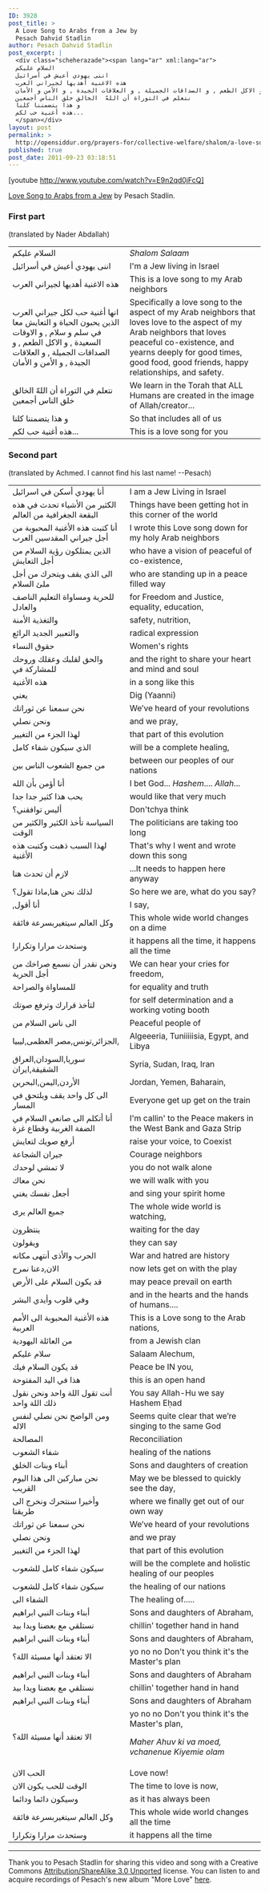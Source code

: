 ```yaml
---
ID: 3928
post_title: >
  A Love Song to Arabs from a Jew by
  Pesach Dahvid Stadlin
author: Pesach Dahvid Stadlin
post_excerpt: |
  <div class="scheherazade"><span lang="ar" xml:lang="ar">
  السلام عليكم
  اننى يهودي أعيش في أسرائيل
  هذه الاغنية أهديها لجيراني العرب
  انها أغنية حب لكل جيراني العرب الذين يحبون الحياة و التعايش معا في سلم و سلام , و الاوقات السعيدة , و الاكل الطعم , و الصداقات الجميلة , و العلاقات الجيدة , و الأمن و الأمان
  نتعلم في التوراة أن اللهّ  الخالق خلق الناس أجمعين
  و هذا يتضمننا كلنا
  هذه أغنية حب لكم...
  </span></div>
layout: post
permalink: >
  http://opensiddur.org/prayers-for/collective-welfare/shalom/a-love-song-to-arabs-from-a-jew/
published: true
post_date: 2011-09-23 03:18:51
---
```

[youtube http://www.youtube.com/watch?v=E9n2qd0jFcQ]

<a href="http://www.youtube.com/watch?v=E9n2qd0jFcQ">Love Song to Arabs from a Jew</a> by Pesach Stadlin.

<h3>First part</h3>

(translated by Nader Abdallah)

<table style="margin-left: auto;margin-right: auto;">
<tbody>
<tr><td width="46%">
<div class="arabic"><span lang="ar" xml:lang="ar">
السلام عليكم
</span></div></td>
 
<td width="53%"><div class="english">
<em>Shalom Salaam</em>
</tr><tr><td width="46%">
<div class="arabic"><span lang="ar" xml:lang="ar">
اننى يهودي أعيش في أسرائيل
</span></div></td>
 
<td width="53%"><div class="english">
I'm a Jew living in Israel
</tr><tr><td width="46%">
<div class="arabic"><span lang="ar" xml:lang="ar">
هذه الاغنية أهديها لجيراني العرب
</span></div></td>
 
<td width="53%"><div class="english">
This is a love song to my Arab neighbors
</tr><tr><td width="46%">
<div class="arabic"><span lang="ar" xml:lang="ar">
انها أغنية حب لكل جيراني العرب الذين يحبون الحياة و التعايش معا في سلم و سلام , و الاوقات السعيدة , و الاكل الطعم , و الصداقات الجميلة , و العلاقات الجيدة , و الأمن و الأمان
</span></div></td>
 
<td width="53%"><div class="english">
Specifically a love song to the aspect of my Arab neighbors that loves love to the aspect of my Arab neighbors that loves peaceful co-existence, and yearns deeply for good times, good food, good friends, happy relationships, and safety.
</tr><tr><td width="46%">
<div class="arabic"><span lang="ar" xml:lang="ar">
نتعلم في التوراة أن اللهّ  الخالق خلق الناس أجمعين
</span></div></td>
 
<td width="53%"><div class="english">
We learn in the Torah that ALL Humans are created in the image of Allah/creator...
</tr><tr><td width="46%">
<div class="arabic"><span lang="ar" xml:lang="ar">
و هذا يتضمننا كلنا
</span></div></td>
 
<td width="53%"><div class="english">
So that includes all of us
</tr><tr><td width="46%">
<div class="arabic"><span lang="ar" xml:lang="ar">
هذه أغنية حب لكم...
</span></div></td>
 
<td width="53%"><div class="english">
This is a love song for you
</td></tr></tbody></tbody></table>

<h3>Second part</h3>

(translated by Achmed. I cannot find his last name! --Pesach)

<table style="margin-left: auto;margin-right: auto;">
<tbody>
<tr><td width="46%">
<div class="arabic"><span lang="ar" xml:lang="ar">
أنا يهودي أسكن في اسرائيل
</span></div></td>
 
<td width="53%"><div class="english">
I am a Jew Living in Israel


</tr><tr><td width="46%">
<div class="arabic"><span lang="ar" xml:lang="ar">
الكثير من الأشياء تحدث في هذه البقعة الجغرافية من العالم
</span></div></td>
 
<td width="53%"><div class="english">
Things have been getting hot in this corner of the world


</tr><tr><td width="46%">
<div class="arabic"><span lang="ar" xml:lang="ar">
أنا كتبت هذه الأغنية المحبوبة من أجل جيراني المقدسين العرب
</span></div></td>
 
<td width="53%"><div class="english">
I wrote this Love song down for my holy Arab neighbors
</tr><tr><td width="46%">
<div class="arabic"><span lang="ar" xml:lang="ar">
الذين يمتلكون رؤية السلام من أجل التعايش
</span></div></td>
 
<td width="53%"><div class="english">
who have a vision of peaceful of co-existence,


</tr><tr><td width="46%">
<div class="arabic"><span lang="ar" xml:lang="ar">
الى الذي يقف ويتحرك من أجل ملئ السلام
</span></div></td>
 
<td width="53%"><div class="english">
who are standing up in a peace filled way
</tr><tr><td width="46%">
<div class="arabic"><span lang="ar" xml:lang="ar">
للحرية ومساواة التعليم الناصف والعادل
</span></div></td>
 
<td width="53%"><div class="english">
for Freedom and Justice, equality, education,
</tr><tr><td width="46%">
<div class="arabic"><span lang="ar" xml:lang="ar">
والتغذية الأمنة
</span></div></td>
 
<td width="53%"><div class="english">
safety, nutrition,
</tr><tr><td width="46%">
<div class="arabic"><span lang="ar" xml:lang="ar">
والتعبير الجديد الرائع
</span></div></td>
 
<td width="53%"><div class="english">
radical expression


</tr><tr><td width="46%">
<div class="arabic"><span lang="ar" xml:lang="ar">
حقوق النساء
</span></div></td>
 
<td width="53%"><div class="english">
Women's rights
</tr><tr><td width="46%">
<div class="arabic"><span lang="ar" xml:lang="ar">
والحق لقلبك وعقلك وروحك للمشاركة في
</span></div></td>
 
<td width="53%"><div class="english">
and the right to share your heart and mind and soul
</tr><tr><td width="46%">
<div class="arabic"><span lang="ar" xml:lang="ar">
هذه الأغنية
</span></div></td>
 
<td width="53%"><div class="english">
in a song like this


</tr><tr><td width="46%">
<div class="arabic"><span lang="ar" xml:lang="ar">
يعني
</span></div></td>
 
<td width="53%"><div class="english">
Dig (Yaanni)
</tr><tr><td width="46%">
<div class="arabic"><span lang="ar" xml:lang="ar">
نحن سمعنا عن ثوراتك
</span></div></td>
 
<td width="53%"><div class="english">
We’ve heard of your revolutions
</tr><tr><td width="46%">
<div class="arabic"><span lang="ar" xml:lang="ar">
ونحن نصلي
</span></div></td>
 
<td width="53%"><div class="english">
and we pray,
</tr><tr><td width="46%">
<div class="arabic"><span lang="ar" xml:lang="ar">
لهذا الجزء من التغيير
</span></div></td>
 
<td width="53%"><div class="english">
that part of this evolution
</tr><tr><td width="46%">
<div class="arabic"><span lang="ar" xml:lang="ar">
الذي سيكون شفاء كامل
</span></div></td>
 
<td width="53%"><div class="english">
will be a complete healing,
</tr><tr><td width="46%">
<div class="arabic"><span lang="ar" xml:lang="ar">
من جميع الشعوب الناس بين
</span></div></td>
 
<td width="53%"><div class="english">
between our peoples of our nations


</tr><tr><td width="46%">
<div class="arabic"><span lang="ar" xml:lang="ar">
أنا أؤمن بأن الله
</span></div></td>
 
<td width="53%"><div class="english">
I bet God... <em>Hashem</em>.... <em>Allah</em>...
</tr><tr><td width="46%">
<div class="arabic"><span lang="ar" xml:lang="ar">
يحب هذا كثير جدا جدا
</span></div></td>
 
<td width="53%"><div class="english">
would like that very much
</tr><tr><td width="46%">
<div class="arabic"><span lang="ar" xml:lang="ar">
أليس توافقني؟
</span></div></td>
 
<td width="53%"><div class="english">
Don'tchya think


</tr><tr><td width="46%">
<div class="arabic"><span lang="ar" xml:lang="ar">
السياسة تأخذ الكثير والكثير من الوقت
</span></div></td>
 
<td width="53%"><div class="english">
The politicians are taking too long
</tr><tr><td width="46%">
<div class="arabic"><span lang="ar" xml:lang="ar">
لهذا السبب ذهبت وكتبت هذه الأغنية
</span></div></td>
 
<td width="53%"><div class="english">
That's why I went and wrote down this song
</tr><tr><td width="46%">
<div class="arabic"><span lang="ar" xml:lang="ar">
لازم أن تحدث هنا
</span></div></td>
 
<td width="53%"><div class="english">
...It needs to happen here anyway
</tr><tr><td width="46%">
<div class="arabic"><span lang="ar" xml:lang="ar">
لذلك نحن هنا,ماذا تقول؟
</span></div></td>
 
<td width="53%"><div class="english">
So here we are, what do you say?

</tr><tr><td width="46%">
<div class="arabic"><span lang="ar" xml:lang="ar">
أنا أقول,‏
</span></div></td>
 
<td width="53%"><div class="english">
I say,
</tr><tr><td width="46%">
<div class="arabic"><span lang="ar" xml:lang="ar">
وكل العالم سيتغيربسرعة فائقة
</span></div></td>
 
<td width="53%"><div class="english">
This whole wide world changes on a dime
</tr><tr><td width="46%">
<div class="arabic"><span lang="ar" xml:lang="ar">
وستحدث مرارا وتكرارا
</span></div></td>
 
<td width="53%"><div class="english">
it happens all the time, it happens all the time
</tr><tr><td width="46%">
<div class="arabic"><span lang="ar" xml:lang="ar">
ونحن نقدر أن نسمع صراخك من أجل الحرية
</span></div></td>
 
<td width="53%"><div class="english">
We can hear your cries for freedom,
</tr><tr><td width="46%">
<div class="arabic"><span lang="ar" xml:lang="ar">
للمساواة والصراحة
</span></div></td>
 
<td width="53%"><div class="english">
for equality and truth
</tr><tr><td width="46%">
<div class="arabic"><span lang="ar" xml:lang="ar">
لتأخذ قرارك وترفع صوتك
</span></div></td>
 
<td width="53%"><div class="english">
for self determination and a working voting booth


</tr><tr><td width="46%">
<div class="arabic"><span lang="ar" xml:lang="ar">
الى ناس السلام من
</span></div></td>
 
<td width="53%"><div class="english">
Peaceful people of
</tr><tr><td width="46%">
<div class="arabic"><span lang="ar" xml:lang="ar">
الجزائر,تونس,مصر العظمى,ليبيا,
</span></div></td>
 
<td width="53%"><div class="english">
Algeeeria, Tuniiiiisia, Egypt, and Libya
</tr><tr><td width="46%">
<div class="arabic"><span lang="ar" xml:lang="ar">
سوريا,السودان,العراق الشقيقة,ايران
</span></div></td>
 
<td width="53%"><div class="english">
Syria, Sudan, Iraq, Iran


</tr><tr><td width="46%">
<div class="arabic"><span lang="ar" xml:lang="ar">
الأردن,اليمن,البحرين
</span></div></td>
 
<td width="53%"><div class="english">
Jordan, Yemen, Baharain,
</tr><tr><td width="46%">
<div class="arabic"><span lang="ar" xml:lang="ar">
الى كل واحد يقف ويلتحق في المسار
</span></div></td>
 
<td width="53%"><div class="english">
Everyone get up get on the train


</tr><tr><td width="46%">
<div class="arabic"><span lang="ar" xml:lang="ar">
أنا أتكلم الى صانعي السلام في الضفة الغربية وقطاع غزة
</span></div></td>
 
<td width="53%"><div class="english">
I'm callin' to the Peace makers in the West Bank and Gaza Strip
</tr><tr><td width="46%">
<div class="arabic"><span lang="ar" xml:lang="ar">
أرفع صويك لتعايش
</span></div></td>
 
<td width="53%"><div class="english">
raise your voice, to Coexist
</tr><tr><td width="46%">
<div class="arabic"><span lang="ar" xml:lang="ar">
جيران الشجاعة
</span></div></td>
 
<td width="53%"><div class="english">
Courage neighbors
</tr><tr><td width="46%">
<div class="arabic"><span lang="ar" xml:lang="ar">
لا تمشي لوحدك
</span></div></td>
 
<td width="53%"><div class="english">
you do not walk alone
</tr><tr><td width="46%">
<div class="arabic"><span lang="ar" xml:lang="ar">
نحن معاك
</span></div></td>
 
<td width="53%"><div class="english">
we will walk with you
</tr><tr><td width="46%">
<div class="arabic"><span lang="ar" xml:lang="ar">
أجعل نفسك يغني
</span></div></td>
 
<td width="53%"><div class="english">
and sing your spirit home


</tr><tr><td width="46%">
<div class="arabic"><span lang="ar" xml:lang="ar">
جميع العالم يرى
</span></div></td>
 
<td width="53%"><div class="english">
The whole wide world is watching,
</tr><tr><td width="46%">
<div class="arabic"><span lang="ar" xml:lang="ar">
ينتظرون
</span></div></td>
 
<td width="53%"><div class="english">
waiting for the day
</tr><tr><td width="46%">
<div class="arabic"><span lang="ar" xml:lang="ar">
ويقولون
</span></div></td>
 
<td width="53%"><div class="english">
they can say
</tr><tr><td width="46%">
<div class="arabic"><span lang="ar" xml:lang="ar">
الحرب والأذى أنتهى مكانه
</span></div></td>
 
<td width="53%"><div class="english">
War and hatred are history
</tr><tr><td width="46%">
<div class="arabic"><span lang="ar" xml:lang="ar">
الان,دعنا نمرح
</span></div></td>
 
<td width="53%"><div class="english">
now lets get on with the play

</tr><tr><td width="46%">
<div class="arabic"><span lang="ar" xml:lang="ar">
قد يكون السلام على الأرض
</span></div></td>
 
<td width="53%"><div class="english">
may peace prevail on earth
</tr><tr><td width="46%">
<div class="arabic"><span lang="ar" xml:lang="ar">
وفي قلوب وأيدي البشر
</span></div></td>
 
<td width="53%"><div class="english">
and in the hearts and the hands of humans....
</tr><tr><td width="46%">
<div class="arabic"><span lang="ar" xml:lang="ar">
هذه الأغنية المحبوبة الى الأمم العربية
</span></div></td>
 
<td width="53%"><div class="english">
This is a Love song to the Arab nations,
</tr><tr><td width="46%">
<div class="arabic"><span lang="ar" xml:lang="ar">
من العائلة اليهودية
</span></div></td>
 
<td width="53%"><div class="english">
from a Jewish clan


</tr><tr><td width="46%">
<div class="arabic"><span lang="ar" xml:lang="ar">
سلام عليكم
</span></div></td>
 
<td width="53%"><div class="english">
Salaam Alechum,
</tr><tr><td width="46%">
<div class="arabic"><span lang="ar" xml:lang="ar">
قد يكون السلام فيك
</span></div></td>
 
<td width="53%"><div class="english">
Peace be IN you,
</tr><tr><td width="46%">
<div class="arabic"><span lang="ar" xml:lang="ar">
هذا في اليد المفتوحة
</span></div></td>
 
<td width="53%"><div class="english">
this is an open hand


</tr><tr><td width="46%">
<div class="arabic"><span lang="ar" xml:lang="ar">
أنت تقول اللة واحد ونحن نقول ذلك اللة واحد
</span></div></td>
 
<td width="53%"><div class="english">
You say Allah-Hu we say Hashem Eḥad
</tr><tr><td width="46%">
<div class="arabic"><span lang="ar" xml:lang="ar">
ومن الواضح نحن نصلي لنفس الاله
</span></div></td>
 
<td width="53%"><div class="english">
Seems quite clear that we’re singing to the same God


</tr><tr><td width="46%">
<div class="arabic"><span lang="ar" xml:lang="ar">
المصالحة
</span></div></td>
 
<td width="53%"><div class="english">
Reconciliation
</tr><tr><td width="46%">
<div class="arabic"><span lang="ar" xml:lang="ar">
شفاء الشعوب
</span></div></td>
 
<td width="53%"><div class="english">
healing of the nations
</tr><tr><td width="46%">
<div class="arabic"><span lang="ar" xml:lang="ar">
أبناء وبنات الخلق
</span></div></td>
 
<td width="53%"><div class="english">
Sons and daughters of creation


</tr><tr><td width="46%">
<div class="arabic"><span lang="ar" xml:lang="ar">
نحن مباركين الى هذا اليوم القريب
</span></div></td>
 
<td width="53%"><div class="english">
May we be blessed to quickly see the day,
</tr><tr><td width="46%">
<div class="arabic"><span lang="ar" xml:lang="ar">
وأخيرا سنتحرك ونخرج الى طريقنا
</span></div></td>
 
<td width="53%"><div class="english">
where we finally get out of our own way


</tr><tr><td width="46%">
<div class="arabic"><span lang="ar" xml:lang="ar">
نحن سمعنا عن ثوراتك
</span></div></td>
 
<td width="53%"><div class="english">
We’ve heard of your revolutions
</tr><tr><td width="46%">
<div class="arabic"><span lang="ar" xml:lang="ar">
ونحن نصلي
</span></div></td>
 
<td width="53%"><div class="english">
and we pray
</tr><tr><td width="46%">
<div class="arabic"><span lang="ar" xml:lang="ar">
لهذا الجزء من التغيير
</span></div></td>
 
<td width="53%"><div class="english">
that part of this evolution
</tr><tr><td width="46%">
<div class="arabic"><span lang="ar" xml:lang="ar">
سيكون شفاء كامل للشعوب
</span></div></td>
 
<td width="53%"><div class="english">
will be the complete and holistic healing of our peoples
</tr><tr><td width="46%">
<div class="arabic"><span lang="ar" xml:lang="ar">
سيكون شفاء كامل للشعوب
</span></div></td>
 
<td width="53%"><div class="english">
the healing of our nations
</tr><tr><td width="46%">
<div class="arabic"><span lang="ar" xml:lang="ar">
الشفاء الى
</span></div></td>
 
<td width="53%"><div class="english">
The healing of.....

</tr><tr><td width="46%">
<div class="arabic"><span lang="ar" xml:lang="ar">
أبناء وبنات النبي ابراهيم
</span></div></td>
 
<td width="53%"><div class="english">
Sons and daughters of Abraham,
</tr><tr><td width="46%">
<div class="arabic"><span lang="ar" xml:lang="ar">
نستلقي مع بعضنا ويدا بيد
</span></div></td>
 
<td width="53%"><div class="english">
chillin' together hand in hand
</tr><tr><td width="46%">
<div class="arabic"><span lang="ar" xml:lang="ar">
أبناء وبنات النبي ابراهيم
</span></div></td>
 
<td width="53%"><div class="english">
Sons and daughters of Abraham,
</tr><tr><td width="46%">
<div class="arabic"><span lang="ar" xml:lang="ar">
الا تعتقد أنها مسيئة اللة؟
</span></div></td>
 
<td width="53%"><div class="english">
yo no no Don't you think it's the Master's plan
</tr><tr><td width="46%">
<div class="arabic"><span lang="ar" xml:lang="ar">
أبناء وبنات النبي ابراهيم
</span></div></td>
 
<td width="53%"><div class="english">
Sons and daughters of Abraham
</tr><tr><td width="46%">
<div class="arabic"><span lang="ar" xml:lang="ar">
نستلقي مع بعضنا ويدا بيد
</span></div></td>
 
<td width="53%"><div class="english">
chillin' together hand in hand
</tr><tr><td width="46%">
<div class="arabic"><span lang="ar" xml:lang="ar">
أبناء وبنات النبي ابراهيم
</span></div></td>
 
<td width="53%"><div class="english">
Sons and daughters of Abraham
</tr><tr><td width="46%">
<div class="arabic"><span lang="ar" xml:lang="ar">
الا تعتقد أنها مسيئة اللة؟
</span></div></td>
 
<td width="53%"><div class="english">
yo no no Don't you think it's the Master's plan,

<em>Maher Ahuv ki va moed, vchanenue Kiyemie olam</em>



</tr><tr><td width="46%">
<div class="arabic"><span lang="ar" xml:lang="ar">
الحب الان
</span></div></td>
 
<td width="53%"><div class="english">
Love now!


</tr><tr><td width="46%">
<div class="arabic"><span lang="ar" xml:lang="ar">
الوقت للحب يكون الان
</span></div></td>
 
<td width="53%"><div class="english">
The time to love is now,
</tr><tr><td width="46%">
<div class="arabic"><span lang="ar" xml:lang="ar">
وسيكون دائما ودائما
</span></div></td>
 
<td width="53%"><div class="english">
as it has always been


</tr><tr><td width="46%">
<div class="arabic"><span lang="ar" xml:lang="ar">
وكل العالم سيتغيربسرعة فائقة
</span></div></td>
 
<td width="53%"><div class="english">
This whole wide world changes all the time
</tr><tr><td width="46%">
<div class="arabic"><span lang="ar" xml:lang="ar">
وستحدث مرارا وتكرارا
</span></div></td>
 
<td width="53%"><div class="english">
it happens all the time
</td></tr></tbody></tbody></table>

<hr />

Thank you to Pesach Stadlin for sharing this video and song with a Creative Commons <a href="http://creativecommons.org/licenses/by-sa/3.0/">Attribution/ShareAlike 3.0 Unported</a> license. You can listen to and acquire recordings of Pesach's new album "More Love" <a href="http://pesachsong.bandcamp.com/">here</a>.